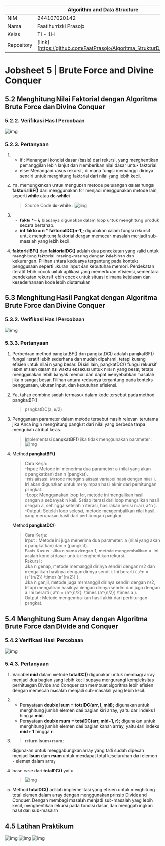 |            | Algorithm and Data Structure                                   |
| ---------- | -------------------------------------------------------------- |
| NIM        | 244107020142                                                   |
| Nama       | Faatihurrizki Prasojo                                          |
| Kelas      | TI - 1H                                                        |
| Repository | [link] (https://github.com/FaatPrasojo/Algoritma_StrukturData) |

# Jobsheet 5 | Brute Force and Divine Conquer

## 5.2 Menghitung Nilai Faktorial dengan Algoritma Brute Force dan Divine Conquer

### 5.2.2. Verifikasi Hasil Percobaan

![img](img/ss1.jpg)

### 5.2.3. Pertanyaan

1. - if : Menangani kondisi dasar (basis) dari rekursi, yang menghentikan pemanggilan lebih lanjut dan memberikan nilai dasar untuk faktorial.
   - else: Menangani kasus rekursif, di mana fungsi memanggil dirinya sendiri untuk menghitung faktorial dari nilai yang lebih kecil.

2. Ya, memungkinkan untuk mengubah metode perulangan dalam fungsi **faktorialBF()** dari menggunakan for menjadi menggunakan metode lain, seperti **while** atau **do-while**\

   > Source Code **do-while** : ![img](img\ss2.jpg)

3. - **fakto** \***_= i;_** biasanya digunakan dalam loop untuk menghitung produk secara bertahap.
   - **int fakto = n \* faktorialDC(n-1);** digunakan dalam fungsi rekursif untuk menghitung faktorial dengan memecah masalah menjadi sub-masalah yang lebih kecil.

4. **faktorialBF()** dan **faktorialDC()** adalah dua pendekatan yang valid untuk menghitung faktorial, masing-masing dengan kelebihan dan kekurangan. Pilihan antara keduanya tergantung pada konteks penggunaan seperti ukuran input dan kebutuhan memori. Pendekatan iteratif lebih cocok untuk aplikasi yang memerlukan efisiensi, sementara pendekatan rekursif lebih cocok untuk situasi di mana kejelasan dan kesederhanaan kode lebih diutamakan

## 5.3 Menghitung Hasil Pangkat dengan Algoritma Brute Force dan Divine Conquer

### 5.3.2. Verifikasi Hasil Percobaan

![img](img/ss3.jpg)

### 5.3.3. Pertanyaan

1. Perbedaan method pangkatBF() dan pangkatDC() adalah pangkatBF() fungsi iteratif lebih sederhana dan mudah dipahami, tetapi kurang efisien untuk nilai n yang besar. Di sisi lain, pangkatDC() fungsi rekursif lebih efisien dalam hal waktu eksekusi untuk nilai n yang besar, tetapi menggunakan lebih banyak memori dan dapat menyebabkan masalah jika n sangat besar. Pilihan antara keduanya tergantung pada konteks penggunaan, ukuran input, dan kebutuhan efisiensi.

2. Ya, tahap combine sudah termasuk dalam kode tersebut pada method pangkatBF()

   > pangkatDC(a, n/2)

3. Penggunaan parameter dalam metode tersebut masih relevan, terutama jika Anda ingin menghitung pangkat dari nilai yang berbeda tanpa mengubah atribut kelas.

   > Implementasi **pangkatBF()** jika tidak menggunakan parameter :
   > ![img](img/ss4.jpg)

4. Method **pangkatBF()**

   > Cara Kerja:\
   > -Input: Metode ini menerima dua parameter: a (nilai yang akan dipangkatkan) dan n (pangkat).\
   > -Inisialisasi: Metode menginisialisasi variabel hasil dengan nilai 1. Ini akan digunakan untuk menyimpan hasil akhir dari perhitungan pangkat.\
   > -Loop: Menggunakan loop for, metode ini mengalikan hasil dengan a sebanyak n kali. Setiap iterasi dari loop mengalikan hasil dengan a, sehingga setelah n iterasi, hasil akan berisi nilai ( a^n ).\
   > -Output: Setelah loop selesai, metode mengembalikan nilai hasil, yang merupakan hasil dari perhitungan pangkat.

   Method **pangkatDC()**

   > Cara Kerja:\
   > Input : Metode ini juga menerima dua parameter: a (nilai yang akan dipangkatkan) dan n (pangkat).\
   > Basis Kasus : Jika n sama dengan 1, metode mengembalikan a. Ini adalah kondisi dasar untuk menghentikan rekursi.\
   > Rekursi : \
   > Jika n genap, metode memanggil dirinya sendiri dengan n/2 dan mengalikan hasilnya dengan dirinya sendiri. Ini berarti ( a^n = (a^{n/2}) \times (a^{n/2}) ).\
   > Jika n ganjil, metode juga memanggil dirinya sendiri dengan n/2, tetapi mengalikan hasilnya dengan dirinya sendiri dan juga dengan a. Ini berarti ( a^n = (a^{n/2}) \times (a^{n/2}) \times a ).\
   > Output : Metode mengembalikan hasil akhir dari perhitungan pangkat.

## 5.4 Menghitung Sum Array dengan Algoritma Brute Force dan Divide and Conquer

### 5.4.2 Verifikasi Hasil Percobaan

![img](img/ss5.jpg)

### 5.4.3. Pertanyaan

1. Variabel **mid** dalam metode **totalDC()** digunakan untuk membagi array menjadi dua bagian yang lebih kecil supaya mengurangi kompleksitas perhitungan Divide and Conquer dan membuat algoritma lebih efisien dengan memecah masalah menjadi sub-masalah yang lebih kecil.

2. - Pernyataan **double lsum = totalDC(arr, l, mid);** digunakan untuk menghitung jumlah elemen dari bagian kiri array, yaitu dari indeks **l** hingga **mid**.
   - Pernyataan **double rsum = totalDC(arr, mid+1, r);** digunakan untuk menghitung jumlah elemen dari bagian kanan array, yaitu dari indeks **mid + 1** hingga **r**.

3. > **return lsum+rsum;**

   digunakan untuk menggabungkan array yang tadi sudah dipecah menjadi **lsum** dam **rsum** untuk mendapat total keseluruhan dari elemen - elemen dalam array

4. base case dari **totalDC()** yaitu

   > ![img](img/ss6.jpg)

5. Method **totalDC()** adalah implementasi yang efisien untuk menghitung total elemen dalam array dengan menggunakan prinsip Divide and Conquer. Dengan membagi masalah menjadi sub-masalah yang lebih kecil, menghentikan rekursi pada kondisi dasar, dan menggabungkan hasil dari sub-masalah

## 4.5 Latihan Praktikum

![img](img/ss7.jpg)
![img](img/ss8.jpg)
![img](img/ss9.jpg)
